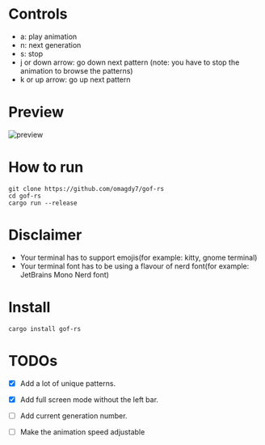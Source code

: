 # Controls
* a: play animation
* n: next generation
* s: stop
* j or down arrow: go down next pattern (note: you have to stop the animation to browse the patterns)
* k or up arrow: go up next pattern


# Preview
![preview](./gifs/preview.gif)


# How to run
```
git clone https://github.com/omagdy7/gof-rs
cd gof-rs
cargo run --release
```
# Disclaimer
- Your terminal has to support emojis(for example: kitty, gnome terminal)
- Your terminal font has to be using a flavour of nerd font(for example: JetBrains Mono Nerd font)

# Install
```
cargo install gof-rs
```

# TODOs
- [x] Add a lot of unique patterns.
- [x] Add full screen mode without the left bar.
- [ ] Add current generation number.
- [ ] Make the animation speed adjustable


